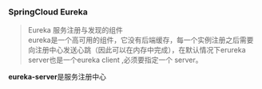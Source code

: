 ### SpringCloud Eureka
> Eureka 服务注册与发现的组件  
eureka是一个高可用的组件，它没有后端缓存，每一个实例注册之后需要向注册中心发送心跳（因此可以在内存中完成），在默认情况下erureka server也是一个eureka client ,必须要指定一个 server。  

**eureka-server**是服务注册中心
